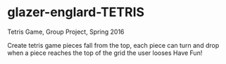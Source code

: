 # glazer-englard-TETRIS
Tetris Game, Group Project, Spring 2016

  Create  tetris game
  pieces fall from the top, each piece can turn and drop 
  when a piece reaches the top of the grid the user looses
  Have Fun!
